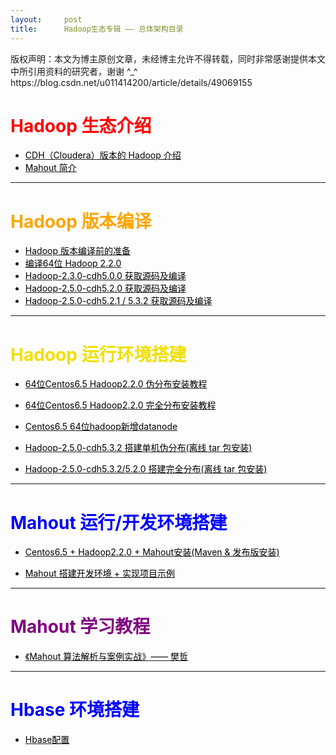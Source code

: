 ```yaml
---
layout:     post
title:      Hadoop生态专辑 —— 总体架构目录
---
```

<div id="article_content" class="article_content clearfix csdn-tracking-statistics" data-pid="blog" data-mod="popu_307" data-dsm="post">
								<div class="article-copyright">
					版权声明：本文为博主原创文章，未经博主允许不得转载，同时非常感谢提供本文中所引用资料的研究者，谢谢   ^_^					https://blog.csdn.net/u011414200/article/details/49069155				</div>
								            <div id="content_views" class="markdown_views prism-atom-one-dark">
							<!-- flowchart 箭头图标 勿删 -->
							<svg xmlns="http://www.w3.org/2000/svg" style="display: none;"><path stroke-linecap="round" d="M5,0 0,2.5 5,5z" id="raphael-marker-block" style="-webkit-tap-highlight-color: rgba(0, 0, 0, 0);"></path></svg>
							<h1 id="hadoop-生态介绍"><font color="red">Hadoop 生态介绍</font></h1>

<ul>
<li><a href="http://blog.csdn.net/u011414200/article/details/49230569" rel="nofollow"><font color="black">CDH（Cloudera）版本的 Hadoop 介绍</font></a> </li>
<li><a href="http://blog.csdn.net/u011414200/article/details/47857341" rel="nofollow"><font color="black">Mahout 简介</font></a></li>
</ul>

<hr>



<h1 id="hadoop-版本编译"><font color="orange">Hadoop 版本编译</font></h1>

<ul>
<li><a href="http://blog.csdn.net/u011414200/article/details/49207497" rel="nofollow"><font color="black">Hadoop 版本编译前的准备</font></a></li>
<li><a href="http://blog.csdn.net/u011414200/article/details/47903329" rel="nofollow"><font color="black">编译64位 Hadoop 2.2.0</font></a> </li>
<li><a href="http://blog.csdn.net/u011414200/article/details/49180877" rel="nofollow"><font color="black">Hadoop-2.3.0-cdh5.0.0 获取源码及编译 </font></a></li>
<li><a href="http://blog.csdn.net/u011414200/article/details/49226679" rel="nofollow"><font color="black">Hadoop-2.5.0-cdh5.2.0 获取源码及编译 </font></a></li>
<li><a href="http://blog.csdn.net/u011414200/article/details/49227661" rel="nofollow"><font color="black">Hadoop-2.5.0-cdh5.2.1 / 5.3.2 获取源码及编译 </font></a></li>
</ul>

<hr>



<h1 id="hadoop-运行环境搭建"><font color="filemot">Hadoop 运行环境搭建</font></h1>

<ul>
<li><p><a href="http://blog.csdn.net/u011414200/article/details/47682187" rel="nofollow"><font color="black">64位Centos6.5 Hadoop2.2.0 伪分布安装教程</font></a></p></li>
<li><p><a href="http://blog.csdn.net/u011414200/article/details/47681711" rel="nofollow"><font color="black">64位Centos6.5 Hadoop2.2.0 完全分布安装教程</font></a></p></li>
<li><p><a href="http://blog.csdn.net/u011414200/article/details/47682319" rel="nofollow"><font color="black">Centos6.5 64位hadoop新增datanode</font></a></p></li>
<li><p><a href="http://blog.csdn.net/u011414200/article/details/49245579" rel="nofollow"><font color="black">Hadoop-2.5.0-cdh5.3.2 搭建单机伪分布(离线 tar 包安装)</font></a></p></li>
<li><p><a href="http://blog.csdn.net/u011414200/article/details/49255495" rel="nofollow"><font color="black">Hadoop-2.5.0-cdh5.3.2/5.2.0 搭建完全分布(离线 tar 包安装) </font></a> </p></li>
</ul>

<hr>

<h1 id="mahout-运行开发环境搭建"><font color="blue">Mahout 运行/开发环境搭建</font></h1>

<ul>
<li><p><a href="http://blog.csdn.net/u011414200/article/details/47857655" rel="nofollow"><font color="black">Centos6.5 + Hadoop2.2.0 + Mahout安装(Maven &amp; 发布版安装)</font></a> </p></li>
<li><p><a href="blog.csdn.net/u011414200/article/details/48158937" rel="nofollow"><font color="black">Mahout 搭建开发环境 + 实现项目示例</font></a></p></li>
</ul>

<hr>



<h1 id="mahout-学习教程"><font color="purple">Mahout 学习教程</font></h1>

<ul>
<li><a href="http://blog.csdn.net/u011414200/article/details/49070047" rel="nofollow"><font color="black">《Mahout 算法解析与案例实战》—— 樊哲</font></a></li>
</ul>

<hr>



<h1 id="hbase-环境搭建"><font color="blue">Hbase 环境搭建</font></h1>

<ul>
<li><a href="http://blog.csdn.net/u011414200/article/details/47682437" rel="nofollow"><font color="black">Hbase配置</font></a> </li>
</ul>

<p><font color="black"></font></p>            </div>
						<link href="https://csdnimg.cn/release/phoenix/mdeditor/markdown_views-9e5741c4b9.css" rel="stylesheet">
                </div>